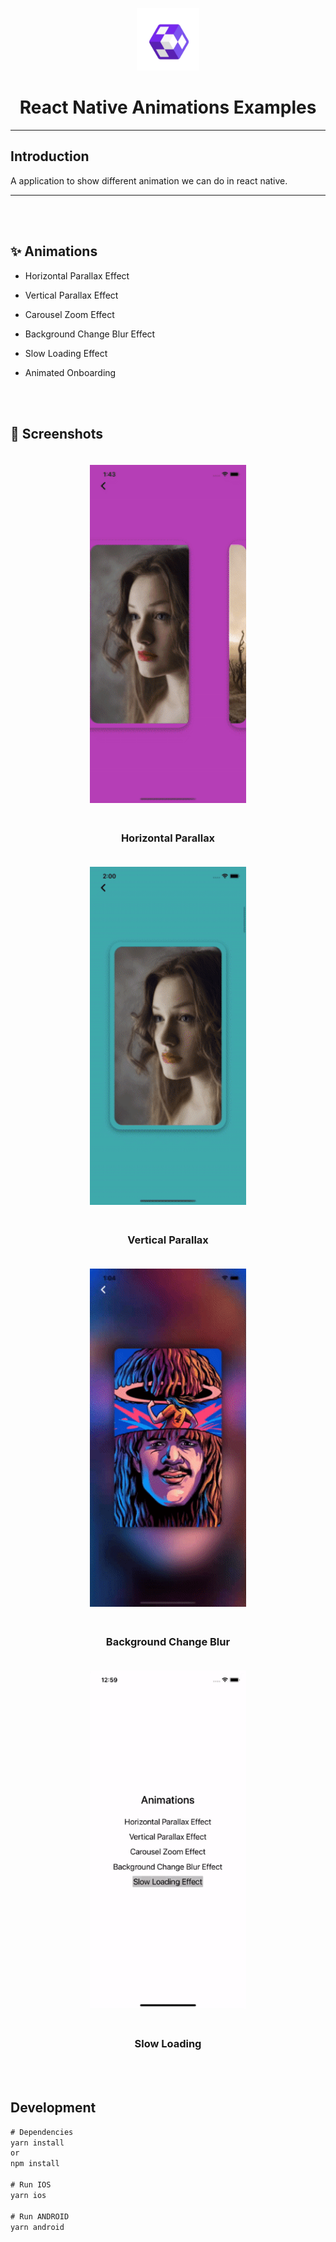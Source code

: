 <p align="center">
  <a>
    <img width="100px" src="./assets/icon.png">
  </a>
  <h1 align="center">React Native Animations Examples</h1> 
</p>

---

## Introduction

A application to show different animation we can do in react native.

---

<br/>
<br/>

## :sparkles: Animations

- Horizontal Parallax Effect

- Vertical Parallax Effect

- Carousel Zoom Effect

- Background Change Blur Effect

- Slow Loading Effect

- Animated Onboarding

<br/>
<br/>

## :camera_flash: Screenshots

<div align="center" style="margin:auto;width:100%;display:flex;justify-content:center;align-items:center;flex-wrap:wrap;">
<div>
<img width="250px" margin="30px" style="margin:20px;" src="./assets/gifs/horizontal_parallax.gif">
<h3>Horizontal Parallax</h3>
</div>
<div>
<img width="250px" margin="30px" style="margin:20px;" src="./assets/gifs/vertical_parallax.gif">
<h3>Vertical Parallax</h3>
</div>
<div>
<img width="250px" margin="30px" style="margin:20px;" src="./assets/gifs/background_change.gif">
<h3>Background Change Blur</h3>
</div>
<div>
<img width="250px" margin="30px" style="margin:20px;" src="./assets/gifs/slow_loading.gif">
<h3>Slow Loading</h3>
</div>
</div>

<br/>
<br/>

## Development

```js bash
# Dependencies
yarn install
or
npm install

# Run IOS
yarn ios

# Run ANDROID
yarn android

```
